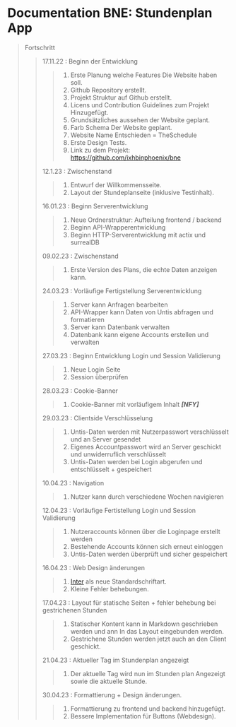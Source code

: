 # Documentation BNE: Stundenplan App

>Fortschritt
>>17.11.22 : Beginn der Entwicklung
>>>1. Erste Planung welche Features Die Website haben soll.
>>>2. Github Repository erstellt.
>>>3. Projekt Struktur auf Github erstellt.
>>>4. Licens und Contribution Guidelines zum Projekt Hinzugefügt.
>>>5. Grundsätzliches aussehen der Website geplant.
>>>6. Farb Schema Der Website geplant.
>>>7. Website Name Entschieden = TheSchedule
>>>8. Erste Design Tests.
>>>9. Link zu dem Projekt: https://github.com/ixhbinphoenix/bne
>>
>>12.1.23 : Zwischenstand
>>>1. Entwurf der Willkommensseite.
>>>2. Layout der Stundeplanseite (inklusive Testinhalt).
>>
>>16.01.23 : Beginn Serverentwicklung
>>>1. Neue Ordnerstruktur: Aufteilung frontend / backend
>>>2. Beginn API-Wrapperentwicklung
>>>3. Beginn HTTP-Serverentwicklung mit actix und surrealDB
>>
>>09.02.23 : Zwischenstand
>>>1. Erste Version des Plans, die echte Daten anzeigen kann.
>>
>>24.03.23 : Vorläufige Fertigstellung Serverentwicklung
>>>1. Server kann Anfragen bearbeiten
>>>2. API-Wrapper kann Daten von Untis abfragen und formatieren
>>>3. Server kann Datenbank verwalten
>>>4. Datenbank kann eigene Accounts erstellen und verwalten
>>
>>27.03.23 : Beginn Entwicklung Login und Session Validierung
>>>1. Neue Login Seite
>>>2. Session überprüfen
>>
>>28.03.23 : Cookie-Banner
>>>1. Cookie-Banner mit vorläufigem Inhalt ***[NFY]***
>>
>>29.03.23 : Clientside Verschlüsselung
>>>1. Untis-Daten werden mit Nutzerpasswort verschlüsselt und an Server gesendet
>>>2. Eigenes Accountpasswort wird an Server geschickt und unwiderruflich verschlüsselt
>>>3. Untis-Daten werden bei Login abgerufen und entschlüsselt + gespeichert
>>
>>10.04.23 : Navigation
>>>1. Nutzer kann durch verschiedene Wochen navigieren
>>
>>12.04.23 : Vorläufige Fertistellung Login und Session Validierung
>>>1. Nutzeraccounts können über die Loginpage erstellt werden
>>>2. Bestehende Accounts können sich erneut einloggen
>>>3. Untis-Daten werden überprüft und sicher gespeichert
>>
>>16.04.23 : Web Design änderungen
>>>1. [Inter](https://rsms.me/inter/) als neue Standardschriftart.
>>>2. Kleine Fehler behebungen.
>>
>>17.04.23 : Layout für statische Seiten + fehler behebung bei gestrichenen Stunden
>>>1. Statischer Kontent kann in Markdown geschrieben werden und ann In das Layout eingebunden werden.
>>>2. Gestrichene Stunden werden jetzt auch an den Client geschickt.
>>
>>21.04.23 : Aktueller Tag im Stundenplan angezeigt
>>>1. Der aktuelle Tag wird nun im Stunden plan Angezeigt sowie die aktuelle Stunde.
>>
>>30.04.23 : Formattierung + Design änderungen.
>>>1. Formattierung zu frontend und backend hinzugefügt.
>>>2. Bessere Implementation für Buttons (Webdesign).











